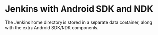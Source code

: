 # Jenkins with Android SDK and NDK

The Jenkins home directory is stored in a separate data container, along with the extra Android SDK/NDK components.
